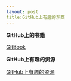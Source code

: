 ```yaml
---
layout: post
title:GitHub上有趣的东西
---
```


**GitHub上的书籍**   

[GitBook](https://www.gitbook.com/explore)

**GitHub上有趣的资源**   

[GitHub上有趣的资源](http://www.jianshu.com/collection/e2a2a0073e2d)
